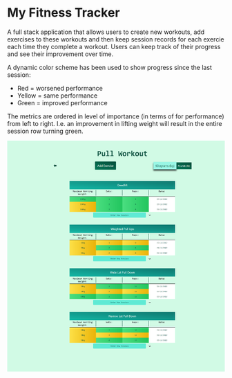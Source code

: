 # My Fitness Tracker

A full stack application that allows users to create new workouts, add exercises to these workouts and then keep session records for each exercie each time they complete a workout. Users can keep track of their progress and see their improvement over time.

A dynamic color scheme has been used to show progress since the last session:

- Red = worsened performance
- Yellow = same performance
- Green = improved performance

The metrics are ordered in level of importance (in terms of for performance) from left to right.
I.e. an improvement in lifting weight will result in the entire session row turning green.

![Alt text](/Readme-screenshot-1.png?raw=true "Optional Title")
